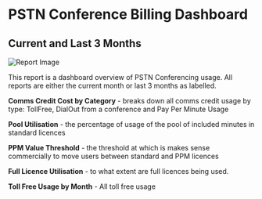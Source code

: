 # PSTN Conference Billing Dashboard

## Current and Last 3 Months

![Report Image](/TeamsBillingYE/TB3721.png)

This report is a dashboard overview of PSTN Conferencing usage. All reports are either the current month or last 3 months as labelled.

**Comms Credit Cost by Category** - breaks down all comms credit usage by type: TollFree, DialOut from a conference and Pay Per Minute Usage

**Pool Utilisation** - the percentage of usage of the pool of included minutes in standard licences

**PPM Value Threshold** - the threshold at which is makes sense commercially to move users between standard and PPM licences

**Full Licence Utilisation** - to what extent are full licences being used.

**Toll Free Usage by Month** - All toll free usage 